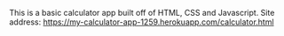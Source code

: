 This is a basic calculator app built off of HTML, CSS and Javascript.
Site address: https://my-calculator-app-1259.herokuapp.com/calculator.html
